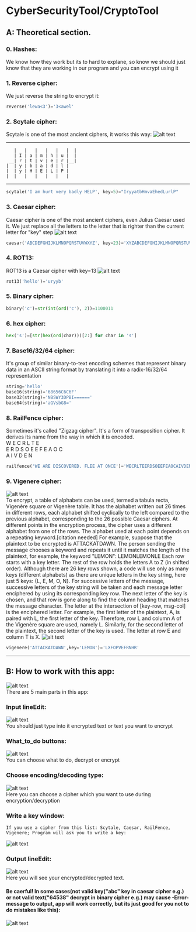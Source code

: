 # CyberSecurityTool/CryptoTool
## A: Theoretical section.
### 0. Hashes:
  We know how they work but its to hard to explane, so know we should just know that they are working in our program and you can encrypt using it
### 1. Reverse cipher:
  We just reverse the string to encrypt it:
  ```python
  reverse('lewa<3')='3<awel'
  ```
### 2. Scytale cipher:
  Scytale is one of the most ancient ciphers, it works this way:
  ![alt text](https://pp.userapi.com/c850636/v850636941/6877b/gbOzJGiT0Ug.jpg)<br />
  _______________________________________
       |   |   |   |   |   |  |
       | I | a | m | h | u |  |
     __| r | t | v | e | r |__|                                 
    |  | y | b | a | d | l |                                   
    |  | y | H | E | L | P |
    |  |   |   |   |   |   |
_________________________________________
  ```python
  scytale('I am hurt very badly HELP', key=5)="IryyatbHmvaEhedLurlP"
  ```
### 3. Caesar cipher:
  Caesar cipher is one of the most ancient ciphers, even Julius Caesar used it.
  We just replace all the letters to the letter that is righter than the current letter for "key" step
  ![alt text](https://pp.userapi.com/c850636/v850636941/68763/6BJesbouhPw.jpg)<br />
  ```python
  caesar('ABCDEFGHIJKLMNOPQRSTUVWXYZ', key=23)='XYZABCDEFGHIJKLMNOPQRSTUVW'
  ```
### 4. ROT13:
  ROT13 is a Caesar cipher with key=13
  ![alt text](https://pp.userapi.com/c850636/v850636941/687ba/1gOHp5cmF_g.jpg)<br />
  ```python
  rot13('hello')='uryyb'
  ```
### 5. Binary cipher:
  ```python
  binary('c')=str(int(ord('c'), 2))=1100011
  ```
### 6. hex cipher:
  ```python
  hex('s')=[str(hex(ord(char)))[2:] for char in 's']
  ```
### 7. Base16/32/64 cipher:
  It's group of similar binary-to-text encoding schemes that represent binary data in an ASCII string format by translating it into a radix-16/32/64 representation
  ```python
  string='hello'
  base16(string)='68656C6C6F'
  base32(string)='NBSWY3DPBI======'
  base64(string)='aGVsbG8='
  ```
### 8. RailFence cipher:
  Sometimes it's called "Zigzag cipher". It's a form of transposition cipher. It derives its name from the way in which it is encoded.<br />
  W       E       C       R       L       T       E<br />
    E   R   D   S   O   E   E   F   E   A   O   C  <br />
      A       I       V       D       E       N    <br />
  ```python
  railfence('WE ARE DISCOVERED. FLEE AT ONCE')='WECRLTEERDSOEEFEAOCAIVDEN'
  ```
### 9. Vigenere cipher:
  ![alt text](https://pp.userapi.com/c850636/v850636318/68da1/rL1AIO99qVg.jpg)<br />
  To encrypt, a table of alphabets can be used, termed a tabula recta, Vigenère square or Vigenère table. It has the alphabet written out 26 times in different rows, each alphabet shifted cyclically to the left compared to the previous alphabet, corresponding to the 26 possible Caesar ciphers. At different points in the encryption process, the cipher uses a different alphabet from one of the rows. The alphabet used at each point depends on a repeating keyword.[citation needed]
For example, suppose that the plaintext to be encrypted is ATTACKATDAWN.
The person sending the message chooses a keyword and repeats it until it matches the length of the plaintext, for example, the keyword "LEMON": LEMONLEMONLE
Each row starts with a key letter. The rest of the row holds the letters A to Z (in shifted order). Although there are 26 key rows shown, a code will use only as many keys (different alphabets) as there are unique letters in the key string, here just 5 keys: {L, E, M, O, N}. For successive letters of the message, successive letters of the key string will be taken and each message letter enciphered by using its corresponding key row. The next letter of the key is chosen, and that row is gone along to find the column heading that matches the message character. The letter at the intersection of [key-row, msg-col] is the enciphered letter.
For example, the first letter of the plaintext, A, is paired with L, the first letter of the key. Therefore, row L and column A of the Vigenère square are used, namely L. Similarly, for the second letter of the plaintext, the second letter of the key is used. The letter at row E and column T is X.
  ![alt text](https://pp.userapi.com/c850636/v850636318/68dca/aKMZEmwpJj8.jpg)<br />
  ```python
  vigenere('ATTACKATDAWN',key='LEMON')='LXFOPVEFRNHR'
  ```
____
## B: How to work with this app:
  ![alt text](https://pp.userapi.com/c850636/v850636318/68dd1/YT7GShyupmw.jpg)<br />
  There are 5 main parts in this app:
  ### Input lineEdit:
   ![alt text](https://pp.userapi.com/c852124/v852124318/6a7f3/XtaIg-ww0KU.jpg)<br />
    You should just type into it encrypted text or text you want to encrypt
  ### What_to_do buttons:
   ![alt text](https://pp.userapi.com/c852124/v852124318/6a7ec/H8E9rbW9KS0.jpg)<br />
    You can choose what to do, decrypt or encrypt
  ### Choose encoding/decoding type:
   ![alt text](https://pp.userapi.com/c849520/v849520560/e15b4/p-m5WOkiKEE.jpg)<br />
    Here you can choose a cipher which you want to use during encryption/decryption
  ### Write a key window:
    If you use a cipher from this list: Scytale, Caesar, RailFence, Vigenere; Program will ask you to write a key:
   ![alt text](https://pp.userapi.com/c851224/v851224318/68775/O-zclEn6tUA.jpg)
  ### Output lineEdit:
   ![alt text](https://pp.userapi.com/c844416/v844416560/15d54b/w8ieQL7gIzY.jpg)<br />
    Here you will see your encrypted/decrypted text.
   #### Be caerful! In some cases(not valid key("abc" key in caesar cipher e.g.) or not valid text("64538" decrypt in binary cipher e.g.) may cause -Error- message to output, app will work correctly, but its just good for you not to do mistakes like this):
   ![alt text](https://pp.userapi.com/c844416/v844416560/15d56a/ROsVznJXHhg.jpg)<br />
